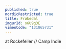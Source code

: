 ```yaml
---
published: true
nordicRestricted: true
title: Frøkedal
imgurId: o6U9g3E
vimeoCode: "131865731"
---
```


at Rockefeller // Camp Indie
